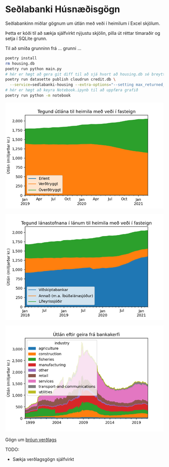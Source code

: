 # Seðlabanki Húsnæðisgögn

Seðlabankinn miðlar gögnum um útlán með veði í heimilum í Excel skjölum.

Þetta er kóði til að sækja sjálfvirkt nýjustu skjölin, pilla út réttar tímaraðir
og setja í SQLite grunn.

Til að smíða grunninn frá … grunni …

```bash
poetry install
rm housing.db
poetry run python main.py
# hér er hægt að gera git diff til að sjá hvort að housing.db sé breytt eða ekki
poetry run datasette publish cloudrun credit.db \
  --service=sedlabanki-housing --extra-options="--setting max_returned_rows 10000"
# hér er hægt að keyra Notebook.ipynb til að uppfæra grafið
poetry run python -m notebook
```

![](./graphs/indexation.png)

![](./graphs/type.png)

![](./graphs/business.png)

Gögn um [þróun verðlags](https://px.hagstofa.is/pxis/pxweb/is/Efnahagur/Efnahagur__visitolur__1_vnv__1_vnv/VIS01000.px)

TODO:

- Sækja verðlagsgögn sjálfvirkt
